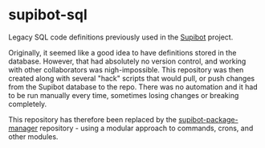 # supibot-sql
Legacy SQL code definitions previously used in the [Supibot](https://github.com/Supinic/supibot) project.

Originally, it seemed like a good idea to have definitions stored in the database. However, that had absolutely no version control, and working with other collaborators was nigh-impossible. This repository was then created along with several "hack" scripts that would pull, or push changes from the Supibot database to the repo. There was no automation and it had to be run manually every time, sometimes losing changes or breaking completely.

This repository has therefore been replaced by the [supibot-package-manager](https://github.com/Supinic/supibot-package-manager) repository - using a modular approach to commands, crons, and other modules.
